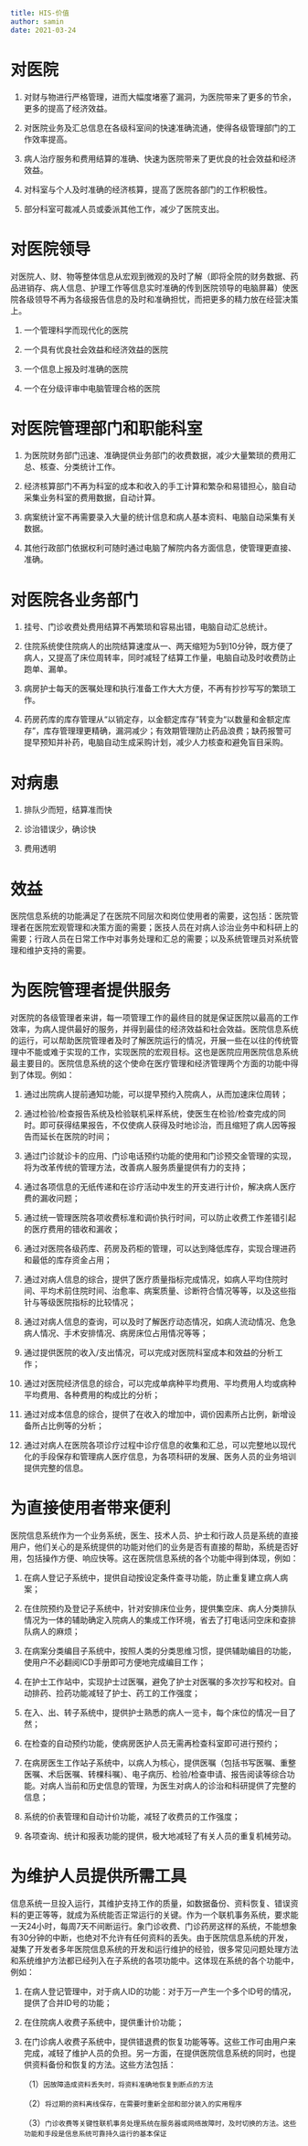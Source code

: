 ```yaml
title: HIS-价值 
author: samin
date: 2021-03-24
```

# 对医院

1. 对财与物进行严格管理，进而大幅度堵塞了漏洞，为医院带来了更多的节余，更多的提高了经济效益。
   
2. 对医院业务及汇总信息在各级科室间的快速准确流通，使得各级管理部门的工作效率提高。
   
3. 病人治疗服务和费用结算的准确、快速为医院带来了更优良的社会效益和经济效益。
   
4. 对科室与个人及时准确的经济核算，提高了医院各部门的工作积极性。
   
5. 部分科室可裁减人员或委派其他工作，减少了医院支出。

# 对医院领导

对医院人、财、物等整体信息从宏观到微观的及时了解（即将全院的财务数据、药品进销存、病人信息、护理工作等信息实时准确的传到医院领导的电脑屏幕）使医院各级领导不再为各级报告信息的及时和准确担忧，而把更多的精力放在经营决策上。

1. 一个管理科学而现代化的医院
   
2. 一个具有优良社会效益和经济效益的医院
   
3. 一个信息上报及时准确的医院
   
4. 一个在分级评审中电脑管理合格的医院

# 对医院管理部门和职能科室

1. 为医院财务部门迅速、准确提供业务部门的收费数据，减少大量繁琐的费用汇总、核查、分类统计工作。
   
2. 经济核算部门不再为科室的成本和收入的手工计算和繁杂和易错担心，脑自动采集业务科室的费用数据，自动计算。
   
3. 病案统计室不再需要录入大量的统计信息和病人基本资料、电脑自动采集有关数据。
   
4. 其他行政部门依据权利可随时通过电脑了解院内各方面信息，使管理更直接、准确。

# 对医院各业务部门

1. 挂号、门诊收费处费用结算不再繁琐和容易出错，电脑自动汇总统计。
   
2. 住院系统使住院病人的出院结算速度从一、两天缩短为5到10分钟，既方便了病人，又提高了床位周转率，同时减轻了结算工作量，电脑自动及时收费防止跑单、漏单。
   
3. 病房护士每天的医嘱处理和执行准备工作大大方便，不再有抄抄写写的繁琐工作。
   
4. 药房药库的库存管理从“以销定存，以金额定库存”转变为“以数量和金额定库存”，库存管理理更精确，漏洞减少；有效期管理防止药品浪费；缺药报警可提早预知并补药，电脑自动生成采购计划，减少人力核查和避免盲目采购。

# 对病患

1. 排队少而短，结算准而快
   
2. 诊治错误少，确诊快
   
3. 费用透明

# 效益

医院信息系统的功能满足了在医院不同层次和岗位使用者的需要，这包括：医院管理者在医院宏观管理和决策方面的需要；医技人员在对病人诊治业务中和科研上的需要；行政人员在日常工作中对事务处理和汇总的需要；以及系统管理员对系统管理和维护支持的需要。

# 为医院管理者提供服务

对医院的各级管理者来讲，每一项管理工作的最终目的就是保证医院以最高的工作效率，为病人提供最好的服务，并得到最佳的经济效益和社会效益。医院信息系统的运行，可以帮助医院管理者及时了解医院运行的情况，开展一些在以往的传统管理中不能或难于实现的工作，实现医院的宏观目标。这也是医院应用医院信息系统最主要目的。医院信息系统的这个使命在医疗管理和经济管理两个方面的功能中得到了体现。例如：

1. 通过出院病人提前通知功能，可以提早预约入院病人，从而加速床位周转；
   
2. 通过检验/检查报告系统及检验联机采样系统，使医生在检验/检查完成的同时。即可获得结果报告，不仅使病人获得及时地诊治，而且缩短了病人因等报告而延长在医院的时间；
   
3. 通过门诊就诊卡的应用、门诊电话预约功能的使用和门诊预交金管理的实现，将为改革传统的管理方法，改善病人服务质量提供有力的支持；
   
4. 通过各项信息的无纸传递和在诊疗活动中发生的开支进行计价，解决病人医疗费的漏收问题；
   
5. 通过统一管理医院各项收费标准和调价执行时间，可以防止收费工作差错引起的医疗费用的错收和漏收；
   
6. 通过对医院各级药库、药房及药柜的管理，可以达到降低库存，实现合理进药和最低的库存资金占用；
   
7. 通过对病人信息的综合，提供了医疗质量指标完成情况，如病人平均住院时间、平均术前住院时间、治愈率、病案质量、诊断符合情况等等，以及这些指针与等级医院指标的比较情况；
   
8. 通过对病人信息的查询，可以及时了解医疗动态情况，如病人流动情况、危急病人情况、手术安排情况、病房床位占用情况等等；
   
9. 通过提供医院的收入/支出情况，可以完成对医院科室成本和效益的分析工作；
   
10.  通过对医院经济信息的综合，可以完成单病种平均费用、平均费用人均或病种平均费用、各种费用的构成比的分析；
     
11. 通过对成本信息的综合，提供了在收入的增加中，调价因素所占比例，新增设备所占比例等的分析；
    
12. 通过对病人在医院各项诊疗过程中诊疗信息的收集和汇总，可以完整地以现代化的手段保存和管理病人医疗信息，为各项科研的发展、医务人员的业务培训提供完整的信息。

# 为直接使用者带来便利

医院信息系统作为一个业务系统，医生、技术人员、护士和行政人员是系统的直接用户，他们关心的是系统提供的功能对他们的业务是否有直接的帮助，系统是否好用，包括操作方便、响应快等。这在医院信息系统的各个功能中得到体现，例如：

1. 在病人登记子系统中，提供自动按设定条件查寻功能，防止重复建立病人病案；
   
2. 在住院预约及登记子系统中，针对安排床位业务，提供集空床、病人分类排队情况为一体的辅助确定入院病人的集成工作环境，省去了打电话问空床和查排队病人的麻烦；
   
3. 在病案分类编目子系统中，按照人类的分类思维习惯，提供辅助编目的功能，使用户不必翻阅ICD手册即可方便地完成编目工作；
   
4. 在护士工作站中，实现护士过医嘱，避免了护士对医嘱的多次抄写和校对。自动排药、捡药功能减轻了护士、药工的工作强度；
   
5. 在入、出、转子系统中，提供护士熟悉的病人一览卡，每个床位的情况一目了然；
   
6. 在检查的自动预约功能，使病房医护人员无需再检查科室即可进行预约；
   
7. 在病房医生工作站子系统中，以病人为核心，提供医嘱（包括书写医嘱、重整医嘱、术后医嘱、转棵科嘱）、电子病历、检验/检查申请、报告阅读等综合功能。对病人当前和历史信息的管理，为医生对病人的诊治和科研提供了完整的信息；
   
8. 系统的价表管理和自动计价功能，减轻了收费员的工作强度；
   
9. 各项查询、统计和报表功能的提供，极大地减轻了有关人员的重复机械劳动。

# 为维护人员提供所需工具

信息系统一旦投入运行，其维护支持工作的质量，如数据备份、资料恢复、错误资料的更正等等，就成为系统能否正常运行的关键。作为一个联机事务系统，要求能一天24小时，每周7天不间断运行。象门诊收费、门诊药房这样的系统，不能想象有30分钟的中断，也绝对不允许有任何资料的丢失。由于医院信息系统的开发，凝集了开发者多年医院信息系统的开发和运行维护的经验，很多常见问题处理方法和系统维护方法都已经列入在子系统的各项功能中。这体现在系统的各个功能中，例如：

1. 在病人登记管理中，对于病人ID的功能：对于万一产生一个多个ID号的情况，提供了合并ID号的功能；
   
2. 在住院病人收费子系统中，提供重计价功能；
   
3. 在门诊病人收费子系统中，提供错退费的恢复功能等等。这些工作可由用户来完成，减轻了维护人员的负担。另一方面，在提供医院信息系统的同时，也提供资料备份和恢复的方法。这些方法包括：

    （1）`因故障造成资料丢失时，将资料准确地恢复到断点的方法`
   
    （2）`将过期的资料离线保存，在需要时重新全部和部分装入的实用程序`
   
    （3）`门诊收费等关键性联机事务处理系统在服务器或网络故障时，及时切换的方法。这些功能和手段是信息系统可靠持久运行的基本保证`